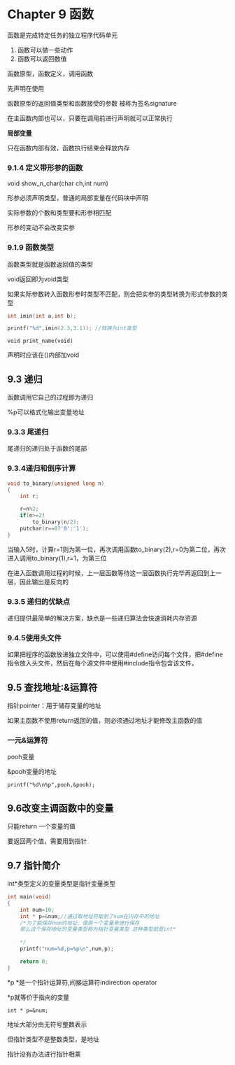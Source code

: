 # Chapter 9 函数

函数是完成特定任务的独立程序代码单元

1. 函数可以做一些动作
2. 函数可以返回数值

函数原型，函数定义，调用函数

先声明在使用

函数原型的返回值类型和函数接受的参数 被称为签名signature

在主函数内部也可以，只要在调用前进行声明就可以正常执行

**局部变量**

只在函数内部有效，函数执行结束会释放内存

### 9.1.4 定义带形参的函数

void show_n_char(char ch,int num)

形参必须声明类型，普通的局部变量在代码块中声明

实际参数的个数和类型要和形参相匹配

形参的变动不会改变实参

### 9.1.9 函数类型

函数类型就是函数返回值的类型

void返回即为void类型

如果实际参数转入函数形参时类型不匹配，则会把实参的类型转换为形式参数的类型

```c
int imin(int a,int b);

printf("%d",imin(2.3,3.1)); //转换为int类型
```

`void print_name(void)`

声明时应该在()内部加void

## 9.3 递归

函数调用它自己的过程即为递归

%p可以格式化输出变量地址

### 9.3.3 尾递归

尾递归的递归处于函数的尾部

### 9.3.4递归和倒序计算

```c
void to_binary(unsigned long n)
{
    int r;

    r=n%2;
    if(n>=2)
        to_binary(n/2);
    putchar(r==0?'0':'1');
}
```

当输入5时，计算r=1则为第一位，再次调用函数to_binary(2),r=0为第二位，再次进入调用to_binary(1),r=1，为第三位

在进入函数调用过程的时候，上一层函数等待这一层函数执行完毕再返回到上一层，因此输出是反向的

### 9.3.5 递归的优缺点

递归提供最简单的解决方案，缺点是一些递归算法会快速消耗内存资源

### 9.4.5使用头文件

如果把程序的函数放进独立文件中，可以使用#define访问每个文件，把#define指令放入头文件，然后在每个源文件中使用#include指令包含该文件，

## 9.5 查找地址:&运算符

指针pointer：用于储存变量的地址

如果主函数不使用return返回的值，则必须通过地址才能修改主函数的值

### 一元&运算符

pooh变量

&pooh变量的地址

`printf("%d\n%p",pooh,&pooh);`

## 9.6改变主调函数中的变量

只能return 一个变量的值

要返回两个值，需要用到指针

## 9.7 指针简介

int*类型定义的变量类型是指针变量类型

```c
int main(void)
{
    int num=10;
    int * p=&num;//通过取地址符取到了num在内存中的地址
    /*为了能保存num的地址，使用一个变量来进行保存
    那么这个保存地址的变量类型称为指针变量类型 这种类型就是int* 
    
    */
    printf("num=%d,p=%p\n",num,p);

    return 0;
}
```

*p *是一个指针运算符,间接运算符indirection operator

*p就等价于指向的变量

`int * p=&num;`

地址大部分由无符号整数表示

但指针类型不是整数类型，是地址

指针没有办法进行指针相乘